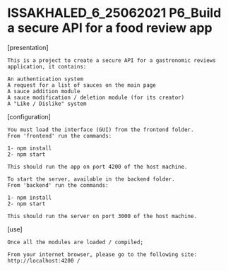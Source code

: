 # ISSAKHALED_6_25062021 P6_Build a secure API for a food review app

[presentation]

    This is a project to create a secure API for a gastronomic reviews application, it contains:

    An authentication system
    A request for a list of sauces on the main page
    A sauce addition module
    A sauce modification / deletion module (for its creator)
    A "Like / Dislike" system

[configuration]

    You must load the interface (GUI) from the frontend folder. 
    From 'frontend' run the commands:
    
    1- npm install
    2- npm start

    This should run the app on port 4200 of the host machine.

    To start the server, available in the backend folder. 
    From 'backend' run the commands:

    1- npm install
    2- npm start

    This should run the server on port 3000 of the host machine.



[use]

    Once all the modules are loaded / compiled;

    From your internet browser, please go to the following site: http://localhost:4200 /


